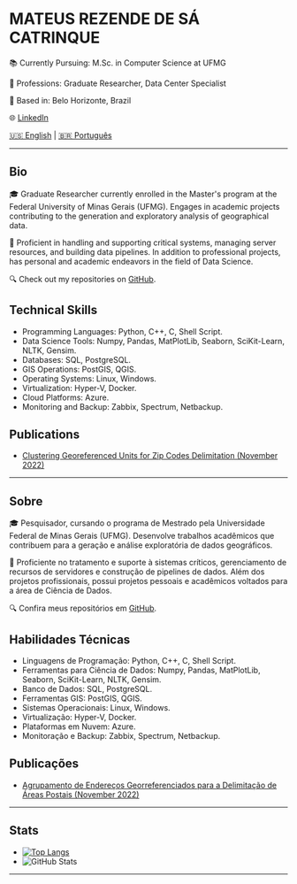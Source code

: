 # MATEUS REZENDE DE SÁ CATRINQUE

📚 Currently Pursuing: M.Sc. in Computer Science at UFMG

💼 Professions: Graduate Researcher, Data Center Specialist

📍 Based in: Belo Horizonte, Brazil

🌐 [LinkedIn](https://www.linkedin.com/in/mcatrinque) 

 [🇺🇸 English](#bio) | [🇧🇷 Português](#sobre)
 
---

## Bio

🎓 Graduate Researcher currently enrolled in the Master's program at the Federal University of Minas Gerais (UFMG). Engages in academic projects contributing to the generation and exploratory analysis of geographical data.

💼 Proficient in handling and supporting critical systems, managing server resources, and building data pipelines. In addition to professional projects, has personal and academic endeavors in the field of Data Science.

🔍 Check out my repositories on [GitHub](https://github.com/mcatrinque?tab=repositories).

## Technical Skills

- Programming Languages: Python, C++, C, Shell Script.
- Data Science Tools: Numpy, Pandas, MatPlotLib, Seaborn, SciKit-Learn, NLTK, Gensim. 
- Databases: SQL, PostgreSQL.
- GIS Operations: PostGIS, QGIS.
- Operating Systems: Linux, Windows.
- Virtualization: Hyper-V, Docker.
- Cloud Platforms: Azure.
- Monitoring and Backup: Zabbix, Spectrum, Netbackup.

## Publications
- [Clustering Georeferenced Units for Zip Codes Delimitation (November 2022)](http://mtc-m16c.sid.inpe.br/col/sid.inpe.br/mtc-m16c/2022/12.16.16.30/doc/thisInformationItemHomePage.html)

---

## Sobre
🎓 Pesquisador, cursando o programa de Mestrado pela Universidade Federal de Minas Gerais (UFMG). Desenvolve trabalhos acadêmicos que contribuem para a geração e análise exploratória de dados geográficos. 

💼 Proficiente no tratamento e suporte à sistemas críticos, gerenciamento de recursos de servidores e construção de pipelines de dados. Além dos projetos profissionais, possui projetos pessoais e acadêmicos voltados para a área de Ciência de Dados. 

🔍 Confira meus repositórios em [GitHub](https://github.com/mcatrinque?tab=repositories).
 
## Habilidades Técnicas
- Linguagens de Programação: Python, C++, C, Shell Script.
- Ferramentas para Ciência de Dados: Numpy, Pandas, MatPlotLib, Seaborn, SciKit-Learn, NLTK, Gensim.
- Banco de Dados: SQL, PostgreSQL.
- Ferramentas GIS: PostGIS, QGIS.
- Sistemas Operacionais: Linux, Windows.
- Virtualização: Hyper-V, Docker.
- Plataformas em Nuvem: Azure.
- Monitoração e Backup: Zabbix, Spectrum, Netbackup.

## Publicações
- [Agrupamento de Endereços Georreferenciados para a Delimitação de Áreas Postais (November 2022)](http://mtc-m16c.sid.inpe.br/col/sid.inpe.br/mtc-m16c/2022/12.16.16.30/doc/thisInformationItemHomePage.html)

---

## Stats
- [![Top Langs](https://github-readme-stats.vercel.app/api/top-langs/?username=mcatrinque&layout=compact)](https://github.com/mcatrinque/github-readme-stats)
- ![GitHub Stats](https://github-readme-stats.vercel.app/api?username=mcatrinque&hide=contribs,prs)

--- 
